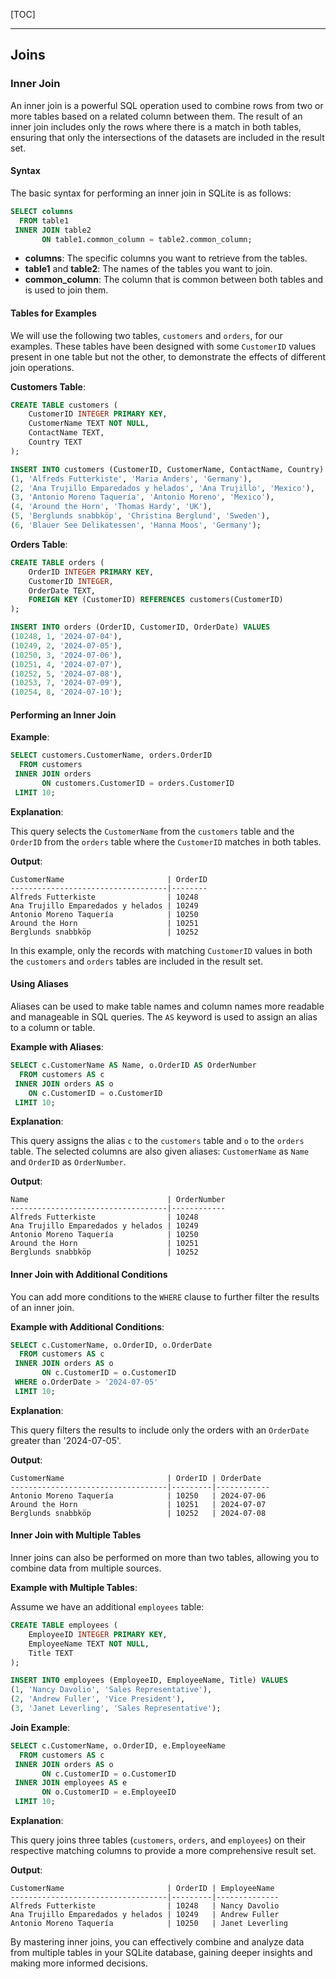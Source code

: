 
[TOC]

***

## Joins

### Inner Join

An inner join is a powerful SQL operation used to combine rows from two or more tables based on a related column between them. The result of an inner join includes only the rows where there is a match in both tables, ensuring that only the intersections of the datasets are included in the result set.

#### Syntax

The basic syntax for performing an inner join in SQLite is as follows:

```sql
SELECT columns
  FROM table1
 INNER JOIN table2
       ON table1.common_column = table2.common_column;
```

- **columns**: The specific columns you want to retrieve from the tables.
- **table1** and **table2**: The names of the tables you want to join.
- **common_column**: The column that is common between both tables and is used to join them.

#### Tables for Examples

We will use the following two tables, `customers` and `orders`, for our examples. These tables have been designed with some `CustomerID` values present in one table but not the other, to demonstrate the effects of different join operations.

**Customers Table**:

```sql
CREATE TABLE customers (
    CustomerID INTEGER PRIMARY KEY,
    CustomerName TEXT NOT NULL,
    ContactName TEXT,
    Country TEXT
);

INSERT INTO customers (CustomerID, CustomerName, ContactName, Country) VALUES
(1, 'Alfreds Futterkiste', 'Maria Anders', 'Germany'),
(2, 'Ana Trujillo Emparedados y helados', 'Ana Trujillo', 'Mexico'),
(3, 'Antonio Moreno Taquería', 'Antonio Moreno', 'Mexico'),
(4, 'Around the Horn', 'Thomas Hardy', 'UK'),
(5, 'Berglunds snabbköp', 'Christina Berglund', 'Sweden'),
(6, 'Blauer See Delikatessen', 'Hanna Moos', 'Germany');
```

**Orders Table**:

```sql
CREATE TABLE orders (
    OrderID INTEGER PRIMARY KEY,
    CustomerID INTEGER,
    OrderDate TEXT,
    FOREIGN KEY (CustomerID) REFERENCES customers(CustomerID)
);

INSERT INTO orders (OrderID, CustomerID, OrderDate) VALUES
(10248, 1, '2024-07-04'),
(10249, 2, '2024-07-05'),
(10250, 3, '2024-07-06'),
(10251, 4, '2024-07-07'),
(10252, 5, '2024-07-08'),
(10253, 7, '2024-07-09'),
(10254, 8, '2024-07-10');
```

#### Performing an Inner Join

**Example**:

```sql
SELECT customers.CustomerName, orders.OrderID
  FROM customers
 INNER JOIN orders
       ON customers.CustomerID = orders.CustomerID
 LIMIT 10;
```

**Explanation**:

This query selects the `CustomerName` from the `customers` table and the `OrderID` from the `orders` table where the `CustomerID` matches in both tables.

**Output**:

```plaintext
CustomerName                       | OrderID
-----------------------------------|--------
Alfreds Futterkiste                | 10248
Ana Trujillo Emparedados y helados | 10249
Antonio Moreno Taquería            | 10250
Around the Horn                    | 10251
Berglunds snabbköp                 | 10252
```

In this example, only the records with matching `CustomerID` values in both the `customers` and `orders` tables are included in the result set.

#### Using Aliases

Aliases can be used to make table names and column names more readable and manageable in SQL queries. The `AS` keyword is used to assign an alias to a column or table.

**Example with Aliases**:

```sql
SELECT c.CustomerName AS Name, o.OrderID AS OrderNumber
  FROM customers AS c
 INNER JOIN orders AS o
    ON c.CustomerID = o.CustomerID
 LIMIT 10;
```

**Explanation**:

This query assigns the alias `c` to the `customers` table and `o` to the `orders` table. The selected columns are also given aliases: `CustomerName` as `Name` and `OrderID` as `OrderNumber`.

**Output**:

```plaintext
Name                               | OrderNumber
-----------------------------------|------------
Alfreds Futterkiste                | 10248
Ana Trujillo Emparedados y helados | 10249
Antonio Moreno Taquería            | 10250
Around the Horn                    | 10251
Berglunds snabbköp                 | 10252
```

#### Inner Join with Additional Conditions

You can add more conditions to the `WHERE` clause to further filter the results of an inner join.

**Example with Additional Conditions**:

```sql
SELECT c.CustomerName, o.OrderID, o.OrderDate
  FROM customers AS c
 INNER JOIN orders AS o
       ON c.CustomerID = o.CustomerID
 WHERE o.OrderDate > '2024-07-05'
 LIMIT 10;
```

**Explanation**:

This query filters the results to include only the orders with an `OrderDate` greater than '2024-07-05'.

**Output**:

```plaintext
CustomerName                       | OrderID | OrderDate
-----------------------------------|---------|------------
Antonio Moreno Taquería            | 10250   | 2024-07-06
Around the Horn                    | 10251   | 2024-07-07
Berglunds snabbköp                 | 10252   | 2024-07-08
```

#### Inner Join with Multiple Tables

Inner joins can also be performed on more than two tables, allowing you to combine data from multiple sources.

**Example with Multiple Tables**:

Assume we have an additional `employees` table:
```sql
CREATE TABLE employees (
    EmployeeID INTEGER PRIMARY KEY,
    EmployeeName TEXT NOT NULL,
    Title TEXT
);

INSERT INTO employees (EmployeeID, EmployeeName, Title) VALUES
(1, 'Nancy Davolio', 'Sales Representative'),
(2, 'Andrew Fuller', 'Vice President'),
(3, 'Janet Leverling', 'Sales Representative');
```

**Join Example**:

```sql
SELECT c.CustomerName, o.OrderID, e.EmployeeName
  FROM customers AS c
 INNER JOIN orders AS o
       ON c.CustomerID = o.CustomerID
 INNER JOIN employees AS e
       ON o.CustomerID = e.EmployeeID
 LIMIT 10;
```

**Explanation**:

This query joins three tables (`customers`, `orders`, and `employees`) on their respective matching columns to provide a more comprehensive result set.

**Output**:

```plaintext
CustomerName                       | OrderID | EmployeeName
-----------------------------------|---------|--------------
Alfreds Futterkiste                | 10248   | Nancy Davolio
Ana Trujillo Emparedados y helados | 10249   | Andrew Fuller
Antonio Moreno Taquería            | 10250   | Janet Leverling
```

By mastering inner joins, you can effectively combine and analyze data from multiple tables in your SQLite database, gaining deeper insights and making more informed decisions.
